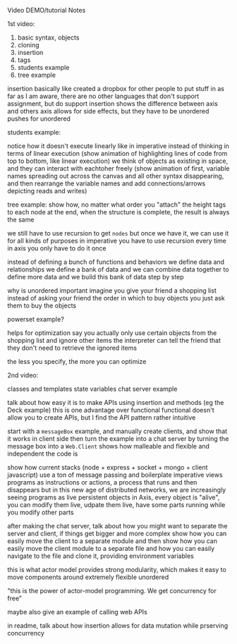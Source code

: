 Video DEMO/tutorial Notes


1st video:

1. basic syntax, objects
2. cloning
3. insertion
4. tags
5. students example
6. tree example


insertion
basically like created a dropbox for other people to put stuff in
as far as I am aware, there are no other languages that don't support assignment, but do support insertion
shows the difference between axis and others
axis allows for side effects, but they have to be unordered
pushes for unordered


students example:

notice how it doesn't execute linearly like in imperative
instead of thinking in terms of linear execution
(show animation of highlighting lines of code from top to bottom, like linear execution)
we think of objects as existing in space, and they can interact with eachtoher freely
(show animation of first, variable names spreading out across the canvas and all other syntax disappearing,
and then rearrange the variable names and add connections/arrows depicting reads and writes)


tree example:
show how, no matter what order you "attach" the height tags to each node
at the end, when the structure is complete, the result is always the same

we still have to use recursion to get `nodes`
but once we have it, we can use it for all kinds of purposes
in imperative you have to use recursion every time
in axis you only have to do it once

instead of defining a bunch of functions and behaviors
we define data and relationships
we define a bank of data
and we can combine data together to define more data
and we build this bank of data step by step


why is unordered important
imagine you give your friend a shopping list
instead of asking your friend the order in which to buy objects
you just ask them to buy the objects

powerset example?

helps for optimization
say you actually only use certain objects from the shopping list
and ignore other items
the interpreter can tell the friend that they don't need to retrieve the ignored items

the less you specify, the more you can optimize


2nd video:

classes and templates
state variables
chat server example



talk about how easy it is to make APIs using insertion and methods (eg the Deck example)
this is one advantage over functional
functional doesn't allow you to create APIs, but I find the API pattern rather intuitive

start with a `messageBox` example, and manually create clients, and show that it works in client side
then turn the example into a chat server by turning the message box into a `Web.Client`
shows how malleable and flexible and independent the code is

show how current stacks (node + express + socket + mongo + client javascript) use a ton of message passing and boilerplate
imperative views programs as instructions or actions, a process that runs and then disappears
but in this new age of distributed networks, we are increasingly seeing programs as live persistent objects
in Axis, every object is "alive", you can modify them live, udpate them live, have some parts running while you modify other parts


after making the chat server, talk about how you might want to separate the server and client, if things get bigger and more complex
show how you can easily move the client to a separate module
and then show how you can easily move the client module to a separate file
and how you can easily navigate to the file and clone it, providing environment variables


this is what actor model provides
strong modularity, which makes it easy to move components around
extremely flexible
unordered

"this is the power of actor-model programming. We get concurrency for free"


maybe also give an example of calling web APIs



in readme, talk about how insertion allows for data mutation while prserving concurrency
